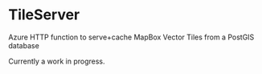 # TileServer
Azure HTTP function to serve+cache MapBox Vector Tiles from a PostGIS database

Currently a work in progress.

